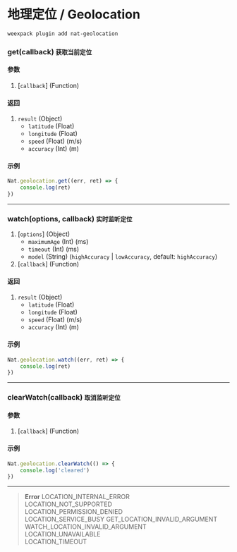 # 地理定位 / Geolocation

```bash
weexpack plugin add nat-geolocation
```

### get(callback) <small class="sub">获取当前定位</small>

#### 参数
1. [`callback`] (Function)

#### 返回
1. `result` (Object)
	- `latitude` (Float)
	- `longitude` (Float)
	- `speed` (Float) (m/s)
	- `accuracy` (Int) (m)

#### 示例
```js
Nat.geolocation.get((err, ret) => {
	console.log(ret)
})
```

---

### watch(options, callback) <small class="sub">实时监听定位</small>
1. [`options`] (Object)
	- `maximumAge` (Int) (ms)
	- `timeout` (Int) (ms)
	- `model` (String) (`highAccuracy` | `lowAccuracy`, default: `highAccuracy`)
2. [`callback`] (Function)

#### 返回
1. `result` (Object)
	- `latitude` (Float)
	- `longitude` (Float)
	- `speed` (Float) (m/s)
	- `accuracy` (Int) (m)

#### 示例
```js
Nat.geolocation.watch((err, ret) => {
	console.log(ret)
})
```

---

### clearWatch(callback) <small class="sub">取消监听定位</small>

#### 参数
1. [`callback`] (Function)

#### 示例
```js
Nat.geolocation.clearWatch(() => {
	console.log('cleared')
})
```

---

> **Error**	
> LOCATION_INTERNAL_ERROR	
> LOCATION_NOT_SUPPORTED	
> LOCATION_PERMISSION_DENIED	
> LOCATION_SERVICE_BUSY	
> GET_LOCATION_INVALID_ARGUMENT	
> WATCH_LOCATION_INVALID_ARGUMENT	
> LOCATION_UNAVAILABLE	
> LOCATION_TIMEOUT	
